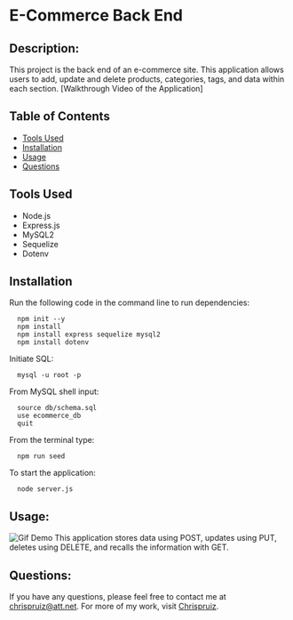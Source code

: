 # E-Commerce Back End
  
  ## Description: 
  This project is the back end of an e-commerce site. This application allows users to add, update and delete products, categories, tags, and data within each section.
  [Walkthrough Video of the Application]
  ## Table of Contents
  * [Tools Used](#tools%20used) 
  * [Installation](#installation)
  * [Usage](#usage)
  * [Questions](#questions)
  ## Tools Used
  * Node.js
  * Express.js
  * MySQL2
  * Sequelize 
  * Dotenv
  

  ## Installation
  Run the following code in the command line to run dependencies:
      
      npm init --y
      npm install
      npm install express sequelize mysql2
      npm install dotenv

  Initiate SQL:

      mysql -u root -p
  From MySQL shell input:

      source db/schema.sql
      use ecommerce_db
      quit

  From the terminal type:

      npm run seed

  To start the application:

      node server.js

  ## Usage:
  ![Gif Demo](./video/Gif.gif)
  This application stores data using POST, updates using PUT, deletes using DELETE, and recalls the information with GET. 
  

  ## Questions:
  If you have any questions, please feel free to contact me at chrispruiz@att.net. For more of my work, visit [Chrispruiz](https://github.com/Chrispruiz).
